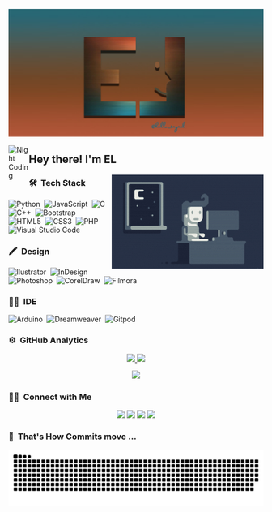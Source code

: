 ![HalloSayaEL](https://github.com/hallosayael/hallosayael-assets/blob/main/assets/hallosayael.png)

<img alt="Night Coding" src="./assets/Hand%20Wave.gif" width='40' align="left"/><h2 align="left">Hey there! I'm EL</h2>

<!-- ## 👋 &nbsp;Hey there! I'm EL -->

<img alt="Night Coding" src="https://raw.githubusercontent.com/AVS1508/AVS1508/master/assets/Night-Coding.gif" align="right"/>

### 🛠 &nbsp;Tech Stack

![Python](https://img.shields.io/badge/python-3670A0?style=for-the-badge&logo=python&logoColor=ffdd54)&nbsp;
![JavaScript](https://img.shields.io/badge/javascript-%23323330.svg?style=for-the-badge&logo=javascript&logoColor=%23F7DF1E)&nbsp;
![C](https://img.shields.io/badge/c-%2300599C.svg?style=for-the-badge&logo=c&logoColor=white)&nbsp;
![C++](https://img.shields.io/badge/c++-%2300599C.svg?style=for-the-badge&logo=c%2B%2B&logoColor=white)&nbsp;
![Bootstrap](https://img.shields.io/badge/bootstrap-%23563D7C.svg?style=for-the-badge&logo=bootstrap&logoColor=white)&nbsp;
![HTML5](https://img.shields.io/badge/html5-%23E34F26.svg?style=for-the-badge&logo=html5&logoColor=white)&nbsp;
![CSS3](https://img.shields.io/badge/css3-%231572B6.svg?style=for-the-badge&logo=css3&logoColor=white)&nbsp;
![PHP](https://img.shields.io/badge/PHP-777BB4?style=for-the-badge&logo=php&logoColor=white)&nbsp;
![Visual Studio Code](https://img.shields.io/badge/Visual%20Studio%20Code-0078d7.svg?style=for-the-badge&logo=visual-studio-code&logoColor=white)&nbsp;

### 🖍 &nbsp;Design
![Ilustrator](https://img.shields.io/badge/Adobe%20Illustrator-FF9A00?style=for-the-badge&logo=adobe%20illustrator&logoColor=white)&nbsp;
![InDesign](https://img.shields.io/badge/Adobe%20InDesign-FF3366?style=for-the-badge&logo=Adobe%20InDesign&logoColor=white)&nbsp;
![Photoshop](https://img.shields.io/badge/Adobe%20Photoshop-31A8FF?style=for-the-badge&logo=Adobe%20Photoshop&logoColor=black)&nbsp;
![CorelDraw](https://img.shields.io/badge/CorelDRAW-000000.svg?style=for-the-badge&logo=CorelDRAW&logoColor=white)&nbsp;
![Filmora](https://img.shields.io/badge/Wondershare%20Filmora-07273D.svg?style=for-the-badge&logo=Wondershare-Filmora&logoColor=white)

### 👩‍💻 &nbsp;IDE
![Arduino](https://img.shields.io/badge/Arduino_IDE-00979D?style=for-the-badge&logo=arduino&logoColor=white)&nbsp;
![Dreamweaver](https://img.shields.io/badge/Adobe%20Dreamweaver-072401?style=for-the-badge&logo=Adobe%20Dreamweaver&logoColor=34F400)&nbsp;
![Gitpod](https://img.shields.io/badge/Gitpod-000000?style=for-the-badge&logo=gitpod&logoColor=#FFAE33)


### ⚙️ &nbsp;GitHub Analytics

<p align="center">
  <a href="https://github.com/hallosayael">
    <img height="180em" src="https://github-readme-stats-eight-theta.vercel.app/api?username=hallosayael&show_icons=true&theme=algolia&include_all_commits=true&count_private=true"/>
  </a>
  <a href="https://github.com/hallosayael">
    <img height="180em" src="https://github-readme-stats-eight-theta.vercel.app/api/top-langs/?username=hallosayael&layout=compact&langs_count=8&theme=algolia"/>
  </a>
</p>

<p align="center">
  <img height="180em" src="https://github-readme-streak-stats.herokuapp.com/?user=hallosayael&theme=dark&hide_border=true"/>
</p>


### 🤝🏻 &nbsp;Connect with Me

<p align="center">
<a href="https://www.linkedin.com/in/lisa-suprapto-89b5b2a9/"><img src="https://img.shields.io/badge/EL-0A66C2.svg?style=for-the-badge&logo=LinkedIn&logoColor=white"/></a>
<a href="mailto:cha.icha0601@gmail.com"><img src="https://img.shields.io/badge/EL-EA4335.svg?style=for-the-badge&logo=Gmail&logoColor=white"/></a>
<a href="https://t.me/hallo_sayael"><img src="https://img.shields.io/badge/@hallo_sayael-26A5E4.svg?style=for-the-badge&logo=Telegram&logoColor=white"/></a>
<a href="https://discordapp.com/users/715913148707635250"><img src="https://img.shields.io/badge/hallosayael-5865F2.svg?style=for-the-badge&logo=Discord&logoColor=white"/></a>
</p>

### 🐍 &nbsp;That's How Commits move ...

<div align="center">
  <a href="https://github.com/hallosayael/">
  <img src="https://github.com/1999AZZAR/1999AZZAR/blob/readme/resources/img/grid-snake.svg"
       alt="snake" /></a>
</div>
